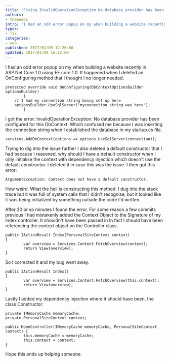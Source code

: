 ```yaml
---
title: 'Fixing InvalidOperationException No database provider has been configured for this DbContext.'
authors:
- thebeebs
intro: 'I had an odd error popup on my when building a website recently.'
types:
- fix
categories:
- web
published: 2017/01/09 12:20:00
updated: 2017/01/09 16:15:00
---
```

I had an odd error popup on my when building a website recently in ASP.Net Core 1.0 using EF core 1.0. It happened when I deleted an OnConfiguring method that I thought I no longer needed.

<pre><code class="language-csharp">protected override void OnConfiguring(DbContextOptionsBuilder optionsBuilder)
        {
	// I had my connection string being set up here
	optionsBuilder.UseSqlServer("mycoonection string was here");
        }
</code></pre>

I got the error: InvalidOperationException: No database provider has been configured for this DbContext. Which confused me because I was inserting the connection string when I established the database in my startup.cs file.

<pre><code class="language-csharp">services.AddDbContext<PersonalSiteContext>(options => options.UseSqlServer(connection)); 
</code></pre>
Trying to dig into the issue further I also deleted a default constructor that I had because I reasoned, why should I have a default constructor when I only initialise the context with dependency injection which doesn't use the default constructor. I deleted it in case this was the issue. I then got this error:

<pre><code class="language-csharp">ArgumentException: Context does not have a default constructor.
</code></pre>
How weird. What the hell is constructing this method. I dug into the stack trace but it was full of system calls that I didn't recognise, but it looked like it was being initialized by something outside the code I'd written. 

After 20 or so minutes I found the error. For some reason a few commits previous I had mistakenly added the Context Object to the Signature of my Index controller. It shouldn't have been passed in In fact I should have been referencing the context object on the Controller class. 

<pre><code class="language-csharp">public IActionResult Index(PersonalSiteContext context)
{
        var overview = Services.Content.FetchOverview(context);
        return View(overview);           
}
</code></pre>
So I corrected it and my bug went away.

<pre><code class="language-csharp">public IActionResult Index()
{
        var overview = Services.Content.FetchOverview(this.context);
        return View(overview);           
}
</code></pre>
Lastly I added my dependency injection where it should have been, the class Constructor: 

<pre><code class="language-csharp">private IMemoryCache memoryCache;
private PersonalSiteContext context;

public HomeController(IMemoryCache memoryCache, PersonalSiteContext context) {
        this.memoryCache = memoryCache;
        this.context = context;
}
</code></pre>
Hope this ends up helping someone.

